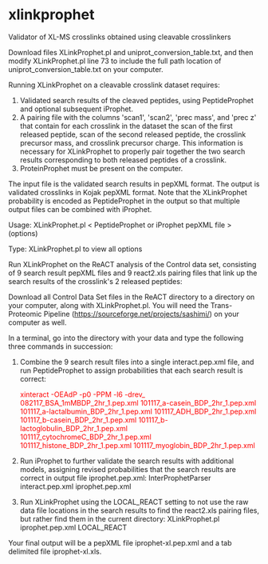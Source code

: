 # xlinkprophet
Validator of XL-MS crosslinks obtained using cleavable crosslinkers

Download files XLinkProphet.pl and uniprot_conversion_table.txt, and then modify XLinkProphet.pl line 73 to include the 
full path location of uniprot_conversion_table.txt on your computer.  

Running XLinkProphet on a cleavable crosslink dataset requires:
1. Validated search results of the cleaved peptides, using PeptideProphet and optional subsequent iProphet.
2. A pairing file with the columns 'scan1', 'scan2', 'prec mass', and 'prec z' that contain for each crosslink in the dataset
the scan of the first released peptide, scan of the second released peptide, the crosslink precursor mass, and crosslink 
precursor charge.  This information is necessary for XLinkProphet to properly pair together the two search results corresponding to both released peptides of a crosslink.
3. ProteinProphet must be present on the computer.


The input file is the validated search results in pepXML format.  The output is validated crosslinks in Kojak pepXML format.
Note that the XLinkProphet probability is encoded as PeptideProphet in the output so that multiple output files can be
combined with iProphet.

Usage:   XLinkProphet.pl < PeptideProphet or iProphet pepXML file > (options)

Type:    XLinkProphet.pl to view all options

Run XLinkProphet on the ReACT analysis of the Control data set, consisting of 9 search result pepXML files and 9 react2.xls pairing files that link up the search results of the crosslink's 2 released peptides:

Download all Control Data Set files in the ReACT directory to a directory on your computer, along with XLinkProphet.pl.  You will need the Trans-Proteomic Pipeline (https://sourceforge.net/projects/sashimi/) on your computer as well.

In a terminal, go into the directory with your data and type the following three commands in succession:

1. Combine the 9 search result files into a single interact.pep.xml file, and run PeptideProphet to assign probabilities that each search result is correct:  <p style='color:red'>xinteract -OEAdP -p0 -PPM -l6 -drev_ 082117_BSA_1mMBDP_2hr_1.pep.xml 101117_a-casein_BDP_2hr_1.pep.xml 101117_a-lactalbumin_BDP_2hr_1.pep.xml 101117_ADH_BDP_2hr_1.pep.xml 101117_b-casein_BDP_2hr_1.pep.xml 101117_b-lactoglobulin_BDP_2hr_1.pep.xml 101117_cytochromeC_BDP_2hr_1.pep.xml 101117_histone_BDP_2hr_1.pep.xml 101117_myoglobin_BDP_2hr_1.pep.xml</p>

2. Run iProphet to further validate the search results with additional models, assigning revised probabilities that the search results are correct in output file iprophet.pep.xml:
InterProphetParser interact.pep.xml iprophet.pep.xml

3. Run XLinkProphet using the LOCAL_REACT setting to not use the raw data file locations in the search results to find the react2.xls pairing files, but rather find them in the current directory:
XLinkProphet.pl iprophet.pep.xml LOCAL_REACT

Your final output will be a pepXML file iprophet-xl.pep.xml and a tab delimited file iprophet-xl.xls.


